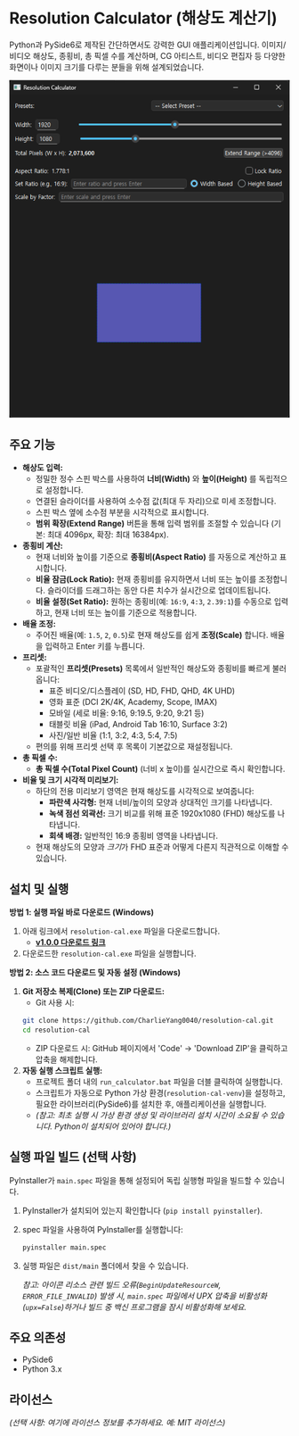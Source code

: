 # Resolution Calculator (해상도 계산기)

Python과 PySide6로 제작된 간단하면서도 강력한 GUI 애플리케이션입니다. 이미지/비디오 해상도, 종횡비, 총 픽셀 수를 계산하며, CG 아티스트, 비디오 편집자 등 다양한 화면이나 이미지 크기를 다루는 분들을 위해 설계되었습니다.

![이미지 설명](resources/screenshot.png)

## 주요 기능

*   **해상도 입력:**
    *   정밀한 정수 스핀 박스를 사용하여 **너비(Width)** 와 **높이(Height)** 를 독립적으로 설정합니다.
    *   연결된 슬라이더를 사용하여 소수점 값(최대 두 자리)으로 미세 조정합니다.
    *   스핀 박스 옆에 소수점 부분을 시각적으로 표시합니다.
    *   **범위 확장(Extend Range)** 버튼을 통해 입력 범위를 조절할 수 있습니다 (기본: 최대 4096px, 확장: 최대 16384px).
*   **종횡비 계산:**
    *   현재 너비와 높이를 기준으로 **종횡비(Aspect Ratio)** 를 자동으로 계산하고 표시합니다.
    *   **비율 잠금(Lock Ratio):** 현재 종횡비를 유지하면서 너비 또는 높이를 조정합니다. 슬라이더를 드래그하는 동안 다른 치수가 실시간으로 업데이트됩니다.
    *   **비율 설정(Set Ratio):** 원하는 종횡비(예: `16:9`, `4:3`, `2.39:1`)를 수동으로 입력하고, 현재 너비 또는 높이를 기준으로 적용합니다.
*   **배율 조정:**
    *   주어진 배율(예: `1.5`, `2`, `0.5`)로 현재 해상도를 쉽게 **조정(Scale)** 합니다. 배율을 입력하고 Enter 키를 누릅니다.
*   **프리셋:**
    *   포괄적인 **프리셋(Presets)** 목록에서 일반적인 해상도와 종횡비를 빠르게 불러옵니다:
        *   표준 비디오/디스플레이 (SD, HD, FHD, QHD, 4K UHD)
        *   영화 표준 (DCI 2K/4K, Academy, Scope, IMAX)
        *   모바일 (세로 비율: 9:16, 9:19.5, 9:20, 9:21 등)
        *   태블릿 비율 (iPad, Android Tab 16:10, Surface 3:2)
        *   사진/일반 비율 (1:1, 3:2, 4:3, 5:4, 7:5)
    *   편의를 위해 프리셋 선택 후 목록이 기본값으로 재설정됩니다.
*   **총 픽셀 수:**
    *   **총 픽셀 수(Total Pixel Count)** (너비 x 높이)를 실시간으로 즉시 확인합니다.
*   **비율 및 크기 시각적 미리보기:**
    *   하단의 전용 미리보기 영역은 현재 해상도를 시각적으로 보여줍니다:
        *   **파란색 사각형:** 현재 너비/높이의 모양과 상대적인 크기를 나타냅니다.
        *   **녹색 점선 외곽선:** 크기 비교를 위해 표준 1920x1080 (FHD) 해상도를 나타냅니다.
        *   **회색 배경:** 일반적인 16:9 종횡비 영역을 나타냅니다.
    *   현재 해상도의 모양과 *크기*가 FHD 표준과 어떻게 다른지 직관적으로 이해할 수 있습니다.

## 설치 및 실행

**방법 1: 실행 파일 바로 다운로드 (Windows)**

1.  아래 링크에서 `resolution-cal.exe` 파일을 다운로드합니다.
    *   [**v1.0.0 다운로드 링크**](http://github.com/CharlieYang0040/resolution-cal/releases/download/v1.0.0/resolution-cal.exe)
2.  다운로드한 `resolution-cal.exe` 파일을 실행합니다.

**방법 2: 소스 코드 다운로드 및 자동 설정 (Windows)**

1.  **Git 저장소 복제(Clone) 또는 ZIP 다운로드:**
    *   Git 사용 시:
      ```bash
      git clone https://github.com/CharlieYang0040/resolution-cal.git
      cd resolution-cal
      ```
    *   ZIP 다운로드 시: GitHub 페이지에서 'Code' -> 'Download ZIP'을 클릭하고 압축을 해제합니다.
2.  **자동 실행 스크립트 실행:**
    *   프로젝트 폴더 내의 `run_calculator.bat` 파일을 더블 클릭하여 실행합니다.
    *   스크립트가 자동으로 Python 가상 환경(`resolution-cal-venv`)을 설정하고, 필요한 라이브러리(PySide6)를 설치한 후, 애플리케이션을 실행합니다.
    *   *(참고: 최초 실행 시 가상 환경 생성 및 라이브러리 설치 시간이 소요될 수 있습니다. Python이 설치되어 있어야 합니다.)*

## 실행 파일 빌드 (선택 사항)

PyInstaller가 `main.spec` 파일을 통해 설정되어 독립 실행형 파일을 빌드할 수 있습니다.

1.  PyInstaller가 설치되어 있는지 확인합니다 (`pip install pyinstaller`).
2.  spec 파일을 사용하여 PyInstaller를 실행합니다:
    ```bash
    pyinstaller main.spec
    ```
3.  실행 파일은 `dist/main` 폴더에서 찾을 수 있습니다.

    *참고: 아이콘 리소스 관련 빌드 오류(`BeginUpdateResourceW`, `ERROR_FILE_INVALID`) 발생 시, `main.spec` 파일에서 UPX 압축을 비활성화(`upx=False`)하거나 빌드 중 백신 프로그램을 잠시 비활성화해 보세요.*

## 주요 의존성

*   PySide6
*   Python 3.x

## 라이선스

*(선택 사항: 여기에 라이선스 정보를 추가하세요. 예: MIT 라이선스)* 
